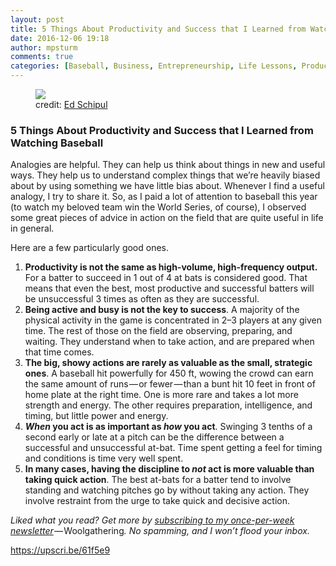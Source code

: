 ```yaml
---
layout: post
title: 5 Things About Productivity and Success that I Learned from Watching Baseball
date: 2016-12-06 19:18
author: mpsturm
comments: true
categories: [Baseball, Business, Entrepreneurship, Life Lessons, Productivity, Uncategorized]
---
```



<figure class="wp-caption">

<img src="https://cdn-images-1.medium.com/max/900/0*AT0ngonoHHRQ0USF.jpg">

<figcaption class="wp-caption-text">credit: <a href="https://www.flickr.com/people/eschipul/" target="_blank">Ed Schipul</a></figcaption></figure>

<h3>5 Things About Productivity and Success that I Learned from Watching Baseball</h3>
<p>Analogies are helpful. They can help us think about things in new and useful ways. They help us to understand complex things that we’re heavily biased about by using something we have little bias about. Whenever I find a useful analogy, I try to share it. So, as I paid a lot of attention to baseball this year (to watch my beloved team win the World Series, of course), I observed some great pieces of advice in action on the field that are quite useful in life in general.</p>
<p>Here are a few particularly good ones.</p>
<ol>
<li>
<strong>Productivity is not the same as high-volume, high-frequency output.</strong> For a batter to succeed in 1 out of 4 at bats is considered good. That means that even the best, most productive and successful batters will be unsuccessful 3 times as often as they are successful.</li>
<li>
<strong>Being active and busy is not the key to success</strong>. A majority of the physical activity in the game is concentrated in 2–3 players at any given time. The rest of those on the field are observing, preparing, and waiting. They understand when to take action, and are prepared when that time comes.</li>
<li>
<strong>The big, showy actions are rarely as valuable as the small, strategic ones</strong>. A baseball hit powerfully for 450 ft, wowing the crowd can earn the same amount of runs — or fewer — than a bunt hit 10 feet in front of home plate at the right time. One is more rare and takes a lot more strength and energy. The other requires preparation, intelligence, and timing, but little power and energy.</li>
<li>
<strong><em>When</em> you act is as important as <em>how</em> you act</strong>. Swinging 3 tenths of a second early or late at a pitch can be the difference between a successful and unsuccessful at-bat. Time spent getting a feel for timing and conditions is time very well spent.</li>
<li>
<strong>In many cases, having the discipline to <em>not</em> act is more valuable than taking quick action</strong>. The best at-bats for a batter tend to involve standing and watching pitches go by without taking any action. They involve restraint from the urge to take quick and decisive action.</li>
</ol>
<p><em>Liked what you read? Get more by </em><a href="http://tinyletter.com/mike_sturm" target="_blank"><em>subscribing to my once-per-week newsletter</em></a><em> — </em>Woolgathering<em>. No spamming, and I won’t flood your inbox.</em></p>
<a href="https://upscri.be/61f5e9">https://upscri.be/61f5e9</a>



